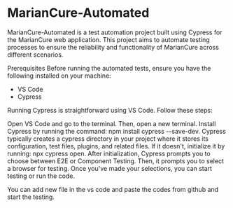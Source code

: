 # MarianCure-Automated

MarianCure-Automated is a test automation project built using Cypress for the MarianCure web application. This project aims to automate testing processes to ensure the reliability and functionality of MarianCure across different scenarios.

Prerequisites
Before running the automated tests, ensure you have the following installed on your machine:
- VS Code
- Cypress

Running Cypress is straightforward using VS Code. Follow these steps:

Open VS Code and go to the terminal. Then, open a new terminal.
Install Cypress by running the command: npm install cypress --save-dev.
Cypress typically creates a cypress directory in your project where it stores its configuration, test files, plugins, and related files. If it doesn't, initialize it by running: npx cypress open.
After initialization, Cypress prompts you to choose between E2E or Component Testing. Then, it prompts you to select a browser for testing.
Once you've made your selections, you can start testing or run the code.

You can add new file in the vs code and paste the codes from github and start the testing.
